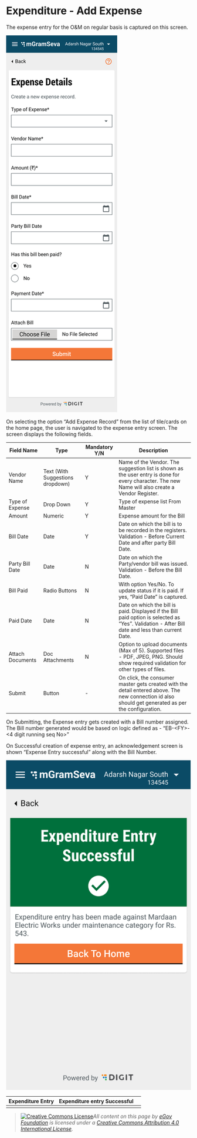 # Expenditure - Add Expense

The expense entry for the O\&M on regular basis is captured on this screen.

![](<../../../.gitbook/assets/image (72).png>)

On selecting the option “Add Expense Record” from the list of tile/cards on the home page, the user is navigated to the expense entry screen. The screen displays the following fields.

| **Field Name**   | **Type**                         | **Mandatory Y/N** | **Description**                                                                                                                                     |
| ---------------- | -------------------------------- | ----------------- | --------------------------------------------------------------------------------------------------------------------------------------------------- |
| Vendor Name      | Text (With Suggestions dropdown) | Y                 | Name of the Vendor. The suggestion list is shown as the user entry is done for every character. The new Name will also create a Vendor Register.    |
| Type of Expense  | Drop Down                        | Y                 | Type of expense list From Master                                                                                                                    |
| Amount           | Numeric                          | Y                 | Expense amount for the Bill                                                                                                                         |
| Bill Date        | Date                             | Y                 | Date on which the bill is to be recorded in the registers. Validation - Before Current Date and after party Bill Date.                              |
| Party Bill Date  | Date                             | N                 | Date on which the Party/vendor bill was issued. Validation - Before the Bill Date.                                                                  |
| Bill Paid        | Radio Buttons                    | N                 | With option Yes/No. To update status if it is paid. If yes, “Paid Date” is captured.                                                                |
| Paid Date        | Date                             | N                 | Date on which the bill is paid. Displayed if the Bill paid option is selected as “Yes”. Validation - After Bill date and less than current Date.    |
| Attach Documents | Doc Attachments                  | N                 | Option to upload documents (Max of 5). Supported files - PDF, JPEG, PNG. Should show required validation for other types of files.                  |
| Submit           | Button                           | -                 | On click, the consumer master gets created with the detail entered above. The new connection id also should get generated as per the configuration. |

On Submitting, the Expense entry gets created with a Bill number assigned. The Bill number generated would be based on logic defined as - “EB-\<FY>-<4 digit running seq No>”

On Successful creation of expense entry, an acknowledgement screen is shown “Expense Entry successful” along with the Bill Number.&#x20;

![](<../../../.gitbook/assets/image (43).png>)



| **Expenditure Entry** | **Expenditure entry Successful** |   |
| --------------------- | -------------------------------- | - |
|                       |                                  |   |

> [![Creative Commons License](https://i.creativecommons.org/l/by/4.0/80x15.png)_​_](http://creativecommons.org/licenses/by/4.0/)_All content on this page by_ [_eGov Foundation_](https://egov.org.in/) _is licensed under a_ [_Creative Commons Attribution 4.0 International License_](http://creativecommons.org/licenses/by/4.0/)_._
